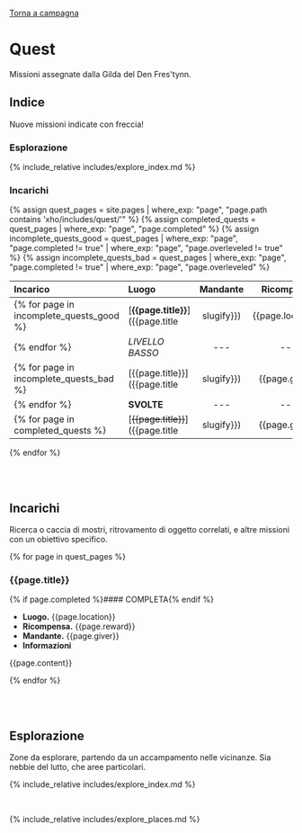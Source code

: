 [Torna a campagna](./campaign.md)

# Quest

Missioni assegnate dalla Gilda del Den Fres'tynn.

## Indice

<span class="new">Nuove missioni indicate con freccia!</span>

### Esplorazione

{% include_relative includes/explore_index.md %}

### Incarichi

{% assign quest_pages = site.pages | where_exp: "page", "page.path contains 'xho/includes/quest/'" %}
{% assign completed_quests = quest_pages | where_exp: "page", "page.completed" %}
{% assign incomplete_quests_good = quest_pages | where_exp: "page", "page.completed != true" | where_exp: "page", "page.overleveled != true" %}
{% assign incomplete_quests_bad = quest_pages | where_exp: "page", "page.completed != true" | where_exp: "page", "page.overleveled" %}

| Incarico | Luogo | Mandante | Ricompensa |
| :------- | :---- | :------: | :--------: |
{% for page in incomplete_quests_good %}| [**{{page.title}}**]({{page.title | slugify}}) | {{page.location}} | {{page.giver}} | {{page.reward}} |
{% endfor %}| *LIVELLO BASSO* | --- | --- | --- |
{% for page in incomplete_quests_bad %}| [{{page.title}}]({{page.title | slugify}}) | {{page.giver}} | {{page.reward}} |
{% endfor %}| **SVOLTE** | --- | --- | --- |
{% for page in completed_quests %}| [~~{{page.title}}~~]({{page.title | slugify}}) | {{page.giver}} | {{page.reward}} |
{% endfor %}

<br>
<br>

## Incarichi

Ricerca o caccia di mostri, ritrovamento di oggetto correlati, e altre missioni con un obiettivo specifico.

{% for page in quest_pages %}

<h3 id="{{page.title | slugify}}">{{page.title}}</h3>

{% if page.completed %}#### COMPLETA{% endif %}

* **Luogo.**  {{page.location}}
* **Ricompensa.** {{page.reward}}
* **Mandante.** {{page.giver}}
* **Informazioni**

{{page.content}}

{% endfor %}


<br>
<br>

## Esplorazione

Zone da esplorare, partendo da un accampamento nelle vicinanze. Sia nebbie del lutto, che aree particolari.

{% include_relative includes/explore_index.md %}

<br>

{% include_relative includes/explore_places.md %}


